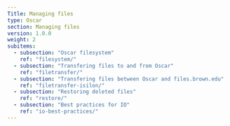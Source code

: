 ```yaml
---
Title: Managing files
type: Oscar
section: Managing files
version: 1.0.0
weight: 2
subitems:
  - subsection: "Oscar filesystem"
    ref: "filesystem/"
  - subsection: "Transfering files to and from Oscar"
    ref: "filetransfer/"
  - subsection: "Transfering files between Oscar and files.brown.edu"
    ref: "filetransfer-isilon/"
  - subsection: "Restoring deleted files"
    ref: "restore/"
  - subsection: "Best practices for IO"
    ref: "io-best-practices/"
---
```

